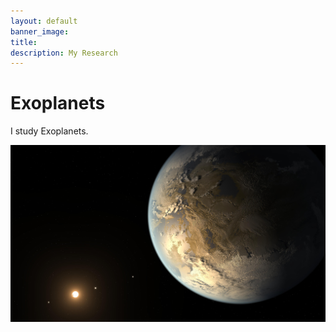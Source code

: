 ```yaml
---
layout: default
banner_image:
title:
description: My Research
---
```


# Exoplanets

I study Exoplanets.

![Branching](banner.jpg)
